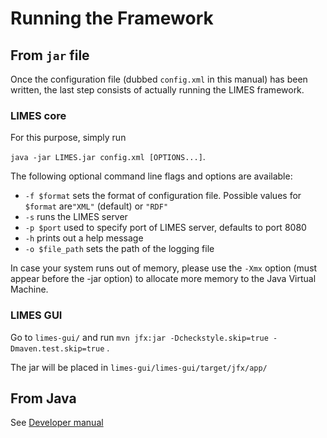 # Running the Framework

## From `jar` file
Once the configuration file (dubbed `config.xml` in this manual) has
been written, the last step consists of actually running the LIMES
framework. 
### LIMES core
For this purpose, simply run

`java -jar LIMES.jar config.xml [OPTIONS...]`.

The following optional command line flags and options are available:

* `-f $format` sets the format of configuration file. Possible values for `$format` are`"XML"` (default) or `"RDF"`
* `-s` runs the LIMES server
* `-p $port` used to specify port of LIMES server, defaults to port 8080
* `-h` prints out a help message
* `-o $file_path` sets the path of the logging file

In case your system runs out of memory, please use the `-Xmx` option (must appear before the -jar option) to
allocate more memory to the Java Virtual Machine.

### LIMES GUI
Go to `limes-gui/` and run 
`mvn jfx:jar -Dcheckstyle.skip=true -Dmaven.test.skip=true` .

The jar will be placed in `limes-gui/limes-gui/target/jfx/app/`

## From Java
See [Developer manual](https://github.com/AKSW/LIMES-dev/blob/dev/limes-core/manual/developer_manual/index.md)


